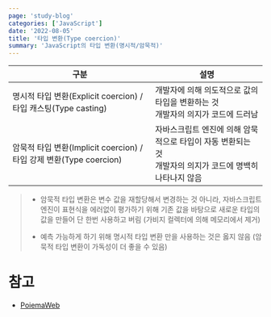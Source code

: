 ```yaml
---
page: 'study-blog'
categories: ['JavaScript']
date: '2022-08-05'
title: '타입 변환(Type coercion)'
summary: 'JavaScript의 타입 변환(명시적/암묵적)'
---
```


| 구분                                                     | 설명                                                             |
| ------------------------------------------------------ | -------------------------------------------------------------- |
| 명시적 타입 변환(Explicit coercion) / 타입 캐스팅(Type casting)    | 개발자에 의해 의도적으로 값의 타입을 변환하는 것<br/>개발자의 의지가 코드에 드러남               |
| 암묵적 타입 변환(Implicit coercion) / 타입 강제 변환(Type coercion) | 자바스크립트 엔진에 의해 암묵적으로 타입이 자동 변환되는 것<br/>개발자의 의지가 코드에 명백히 나타나지 않음 |

> - 암묵적 타입 변환은 변수 값을 재할당해서 변경하는 것 아니라, 자바스크립트 엔진이 표현식을 에러없이 평가하기 위해 기존 값을 바탕으로 새로운 타입의 값을 만들어 단 한번 사용하고 버림 (가비지 컬렉터에 의해 메모리에서 제거)
> 
> - 예측 가능하게 하기 위해 명시적 타입 변환 만을 사용하는 것은 옳지 않음 (암묵적 타입 변환이 가독성이 더 좋을 수 있음)

# 참고

- [PoiemaWeb](https://poiemaweb.com/)
